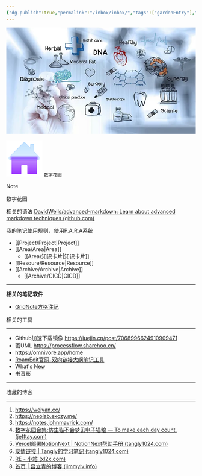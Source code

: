 ```yaml
---
{"dg-publish":true,"permalink":"/inbox/inbox/","tags":["gardenEntry"],"noteIcon":""}
---
```


![](../../img/user/Resoure/digital.png)

![alt text](../../img/home.png) `数字花园`

> [!NOTE]  
> 数字花园

相关的语法 [DavidWells/advanced-markdown: Learn about advanced markdown techniques (github.com)](https://github.com/DavidWells/advanced-markdown)


我的笔记使用规则，使用P.A.R.A系统

* [[Project/Project\|Project]]
* [[Area/Area\|Area]]
  * [[Area/知识卡片\|知识卡片]]
* [[Resoure/Resource\|Resource]]
* [[Archive/Archive\|Archive]]
	* [[Archive/CICD\|CICD]]
	



---
**相关的笔记软件**

* [GridNote方格注记](https://gridnote.cn/#/landing#home)

相关的工具

---

* Github加速下载镜像 https://juejin.cn/post/7068996624910909471
* 画UML https://processflow.sharehoo.cn/
* https://omnivore.app/home
* [RoamEdit官网-双向链接大纲笔记工具](https://roamedit.com/)
* [What's New](https://terrytao.wordpress.com/)
* [书音影](https://neodb.social/)



---

收藏的博客

---

1. https://weiyan.cc/
2. https://neolab.exozy.me/
3. https://notes.johnmavrick.com/
4. [数字花园合集:仿生猫不会梦见电子猫粮 — To make each day count. (jefftay.com)](https://jefftay.com/%E6%95%B0%E5%AD%97%E8%8A%B1%E5%9B%AD%E5%90%88%E9%9B%86)
5. [Vercel部署NotionNext | NotionNext帮助手册 (tangly1024.com)](https://docs.tangly1024.com/article/vercel-deploy-notion-next)
6. [友情链接 | Tangly的学习笔记 (tangly1024.com)](https://blog.tangly1024.com/links)
7. [RE - 小站 (xl2x.com)](https://xl2x.com/)
8. [首页 | 吕立青的博客 (jimmylv.info)](https://blog.jimmylv.info/)